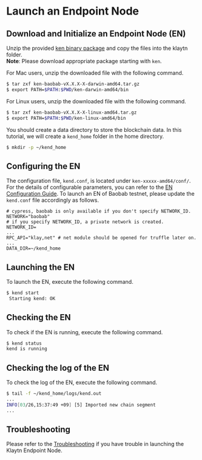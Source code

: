 # Launch an Endpoint Node <a id="launch-an-endpoint-node"></a>

## Download and Initialize an Endpoint Node \(EN\) <a id="download-and-initialize-an-endpoint-node-en"></a>

Unzip the provided [ken binary package](../../node/endpoint-node/installation-guide/download.md) and copy the files into the klaytn folder.  
**Note**: Please download appropriate package starting with `ken`.

For Mac users, unzip the downloaded file with the following command.

```bash
$ tar zxf ken-baobab-vX.X.X-X-darwin-amd64.tar.gz
$ export PATH=$PATH:$PWD/ken-darwin-amd64/bin
```

For Linux users, unzip the downloaded file with the following command.

```bash
$ tar zxf ken-baobab-vX.X.X-X-linux-amd64.tar.gz
$ export PATH=$PATH:$PWD/ken-linux-amd64/bin
```

You should create a data directory to store the blockchain data. In this tutorial, we will create a `kend_home` folder in the home directory.

```bash
$ mkdir -p ~/kend_home
```

## Configuring the EN <a id="configuring-the-en"></a>

The configuration file, `kend.conf`, is located under `ken-xxxxx-amd64/conf/`. For the details of configurable parameters, you can refer to the [EN Configuration Guide](../../node/endpoint-node/operation-guide/configuration.md). To launch an EN of Baobab testnet, please update the `kend.conf` file accordingly as follows.

```text
# cypress, baobab is only available if you don't specify NETWORK_ID.
NETWORK="baobab"
# if you specify NETWORK_ID, a private network is created.
NETWORK_ID=
...
RPC_API="klay,net" # net module should be opened for truffle later on.
...
DATA_DIR=~/kend_home
```

## Launching the EN <a id="launching-the-en"></a>

To launch the EN, execute the following command.

```bash
$ kend start
 Starting kend: OK
```

## Checking the EN <a id="checking-the-en"></a>

To check if the EN is running, execute the following command.

```bash
$ kend status
kend is running
```

## Checking the log of the EN <a id="checking-the-log-of-the-en"></a>

To check the log of the EN, execute the following command.

```bash
$ tail -f ~/kend_home/logs/kend.out
...
INFO[03/26,15:37:49 +09] [5] Imported new chain segment                blocks=1    txs=0  mgas=0.000  elapsed=2.135ms   mgasps=0.000    number=71340 hash=f15511…c571da cache=155.56kB
...
```

## Troubleshooting <a id="troubleshooting"></a>

Please refer to the [Troubleshooting](../../node/errors-and-troubleshooting.md) if you have trouble in launching the Klaytn Endpoint Node.
